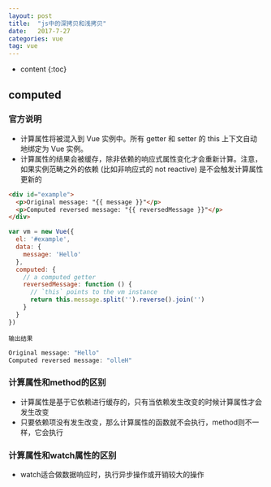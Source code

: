 ```yaml
---
layout: post
title:  "js中的深拷贝和浅拷贝"
date:   2017-7-27
categories: vue
tag: vue
---
```



* content
{:toc}


## computed

### 官方说明

- 计算属性将被混入到 Vue 实例中。所有 getter 和 setter 的 this 上下文自动地绑定为 Vue 实例。
- 计算属性的结果会被缓存，除非依赖的响应式属性变化才会重新计算。注意，如果实例范畴之外的依赖 (比如非响应式的 not reactive) 是不会触发计算属性更新的

```html
<div id="example">
  <p>Original message: "{{ message }}"</p>
  <p>Computed reversed message: "{{ reversedMessage }}"</p>
</div>
```

```javascript
var vm = new Vue({
  el: '#example',
  data: {
    message: 'Hello'
  },
  computed: {
    // a computed getter
    reversedMessage: function () {
      // `this` points to the vm instance
      return this.message.split('').reverse().join('')
    }
  }
})
```

`输出结果`
```javascript
Original message: "Hello"
Computed reversed message: "olleH"
```

### 计算属性和method的区别

- 计算属性是基于它依赖进行缓存的，只有当依赖发生改变的时候计算属性才会发生改变
- 只要依赖项没有发生改变，那么计算属性的函数就不会执行，method则不一样，它会执行

### 计算属性和watch属性的区别

- watch适合做数据响应时，执行异步操作或开销较大的操作